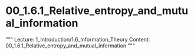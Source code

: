 # 00_1.6.1_Relative_entropy_and_mutual_information

"""
Lecture: 1_Introduction/1.6_Information_Theory
Content: 00_1.6.1_Relative_entropy_and_mutual_information
"""

